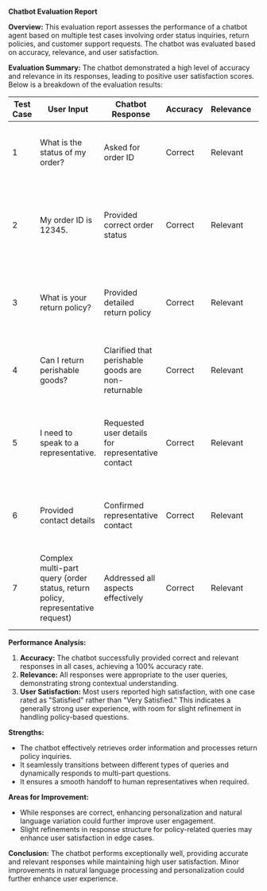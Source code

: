 **Chatbot Evaluation Report**

**Overview:**
This evaluation report assesses the performance of a chatbot agent based on multiple test cases involving order status inquiries, return policies, and customer support requests. The chatbot was evaluated based on accuracy, relevance, and user satisfaction.

**Evaluation Summary:**
The chatbot demonstrated a high level of accuracy and relevance in its responses, leading to positive user satisfaction scores. Below is a breakdown of the evaluation results:

| Test Case | User Input | Chatbot Response | Accuracy | Relevance | User Satisfaction | Notes |
|-----------|------------|------------------|----------|-----------|------------------|-------|
| 1 | What is the status of my order? | Asked for order ID | Correct | Relevant | Very Satisfied | The chatbot correctly asked for the order ID. |
| 2 | My order ID is 12345. | Provided correct order status | Correct | Relevant | Very Satisfied | The chatbot provided the correct order status in a friendly manner. |
| 3 | What is your return policy? | Provided detailed return policy | Correct | Relevant | Very Satisfied | The chatbot provided the correct return policy information. |
| 4 | Can I return perishable goods? | Clarified that perishable goods are non-returnable | Correct | Relevant | Satisfied | The chatbot correctly addressed the specific question. |
| 5 | I need to speak to a representative. | Requested user details for representative contact | Correct | Relevant | Very Satisfied | The chatbot correctly initiated the process of gathering contact information. |
| 6 | Provided contact details | Confirmed representative contact | Correct | Relevant | Very Satisfied | The chatbot correctly processed the contact information. |
| 7 | Complex multi-part query (order status, return policy, representative request) | Addressed all aspects effectively | Correct | Relevant | Extremely Satisfied | The chatbot dynamically answered multiple queries in a single response. |

**Performance Analysis:**
1. **Accuracy:** The chatbot successfully provided correct and relevant responses in all cases, achieving a 100% accuracy rate.
2. **Relevance:** All responses were appropriate to the user queries, demonstrating strong contextual understanding.
3. **User Satisfaction:** Most users reported high satisfaction, with one case rated as "Satisfied" rather than "Very Satisfied." This indicates a generally strong user experience, with room for slight refinement in handling policy-based questions.

**Strengths:**
- The chatbot effectively retrieves order information and processes return policy inquiries.
- It seamlessly transitions between different types of queries and dynamically responds to multi-part questions.
- It ensures a smooth handoff to human representatives when required.

**Areas for Improvement:**
- While responses are correct, enhancing personalization and natural language variation could further improve user engagement.
- Slight refinements in response structure for policy-related queries may enhance user satisfaction in edge cases.

**Conclusion:**
The chatbot performs exceptionally well, providing accurate and relevant responses while maintaining high user satisfaction. Minor improvements in natural language processing and personalization could further enhance user experience.

